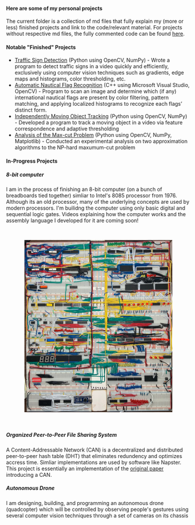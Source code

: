 #### Here are some of my personal projects


The current folder is a collection of md files that fully explain my (more or less) finished projects and link to the code/relevant material. For projects without respective md files, the fully commented code can be found [here](/Project_Files/).

#### Notable "Finished" Projects

* [Traffic Sign Detection](Traffic%20Sign%20Detection.md) (Python using OpenCV, NumPy) - Wrote a program to detect traffic signs in a video quickly and efficiently, exclusively using computer vision techniques such as gradients, edge maps and histograms, color thresholding, etc.
* [Automatic Nautical Flag Recognition](Automatic%20Flag%20Recognition.md) (C++ using Microsoft Visual Studio, OpenCV) - Program to scan an image and determine which (if any) international nautical flags are present by color filtering, pattern matching, and applying localized histograms to recognize each flags’ distinct form.
* [Independently Moving Object Tracking](Independently%20Moving%20Object%20Tracking.md) (Python using OpenCV, NumPy) - Developed a program to track a moving object in a video via feature correspondence and adaptive thresholding
* [Analysis of the Max-cut Problem](Max-cut%20Analysis.md) (Python using OpenCV, NumPy, Matplotlib) - Conducted an experimental analysis on two approximation algorithms to the NP-hard maxumum-cut problem

#### In-Progress Projects

##### 8-bit computer

I am in the process of finishing an 8-bit computer (on a bunch of breadboards tied together) simliar to Intel's 8085 processor from 1976. Although its an old processor, many of the underlying concepts are used by modern processors. I'm builidng the computer using only basic digital and sequential logic gates. Videos explaining how the computer works and the assembly language I developed for it are coming soon!

<br><p align="center"><img width="80%" height="70%" src="Project_Files/8bit/media/full_8bit.jpg"></p><br>

##### Organized Peer-to-Peer File Sharing System

A Content-Addressable Network (CAN) is a decentralized and distributed peer-to-peer hash table (DHT) that eliminates redundency and optimizes accress time. Simliar implementations are used by software like Napster. This project is essentially an implementation of the [original paper](https://people.eecs.berkeley.edu/~sylvia/papers/cans.pdf) introducing a CAN.

##### Autonomous Drone

I am designing, building, and programming an autonomous drone (quadcopter) which will be controlled by observing people's gestures using several computer vision techniques through a set of cameras on its chassis
